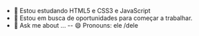 


- 🌱 Estou estudando HTML5 e CSS3 e JavaScript
- 👯 Estou em busca de oportunidades para começar a trabalhar.
- 💬 Ask me about ...
-- 😄 Pronouns: ele /dele

